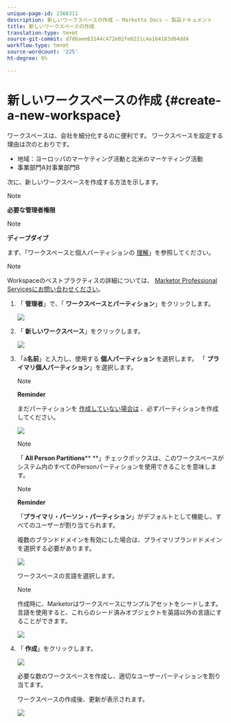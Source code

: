 ```yaml
---
unique-page-id: 2360311
description: 新しいワークスペースの作成 — Marketto Docs — 製品ドキュメント
title: 新しいワークスペースの作成
translation-type: tm+mt
source-git-commit: d7d6aee63144c472e02fe0221c4a164183d04dd4
workflow-type: tm+mt
source-wordcount: '225'
ht-degree: 0%

---
```



# 新しいワークスペースの作成 {#create-a-new-workspace}

ワークスペースは、会社を細分化するのに便利です。 ワークスペースを設定する理由は次のとおりです。

* 地域：ヨーロッパのマーケティング活動と北米のマーケティング活動
* 事業部門A対事業部門B

次に、新しいワークスペースを作成する方法を示します。

>[!NOTE]
>
>**必要な管理者権限**

>[!NOTE]
>
>**ディープダイブ**
>
>まず、「ワークスペースと個人パーティションの [理解](understanding-workspaces-and-person-partitions.md)」を参照してください。

>[!NOTE]
>
>Workspaceのベストプラクティスの詳細については、 [Marketor Professional Servicesにお問い合わせください](http://docs.marketo.com/cdn-cgi/l/email-protection#55263027233c363026153834273e30213a7b363a38)。

1. 「 **管理者**」で、「 **ワークスペースとパーティション**」をクリックします。

   ![](assets/image2014-9-17-11-3a59-3a11.png)

1. 「 **新しいワークスペース**」をクリックします。

   ![](assets/two-1.png)

1. 「a**名前**」と入力し、使用する **個人パーティション** を選択します。 「 **プライマリ個人パーティション**」を選択します。

   >[!NOTE]
   >
   >**Reminder**
   >
   >
   >まだパーティションを [作成していない場合は](create-a-person-partition.md) 、必ずパーティションを作成してください。

   ![](assets/three-1.png)

   >[!NOTE]
   >
   >「 **All Person Partitions**** **」チェックボックスは、このワークスペースがシステム内のすべてのPersonパーティションを使用できることを意味します。

   >[!NOTE]
   >
   >**Reminder**
   >
   >
   >「**プライマリ・パーソン・パーティション**」がデフォルトとして機能し、すべてのユーザーが割り当てられます。

   複数のブランドドメインを有効にした場合は、プライマリブランドドメインを選択する必要があります。

   ![](assets/four-1.png)

   ワークスペースの言語を選択します。

   >[!NOTE]
   >
   >作成時に、Marketorはワークスペースにサンプルアセットをシードします。 言語を使用すると、これらのシード済みオブジェクトを英語以外の言語にすることができます。

   ![](assets/five.png)

1. 「 **作成**」をクリックします。

   ![](assets/six.png)

   必要な数のワークスペースを作成し、適切なユーザーパーティションを割り当てます。

   ワークスペースの作成後、更新が表示されます。

   ![](assets/image2014-9-17-15-3a39-3a10.png)

